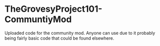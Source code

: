 TheGrovesyProject101-CommuntiyMod
=================================

Uploaded code for the community mod. Anyone can use due to it probably being fairly
  basic code that could be found elsewhere.
